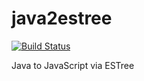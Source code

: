 # java2estree

[![Build Status](https://travis-ci.org/bjornharrtell/java2estree.svg)](https://travis-ci.org/bjornharrtell/java2estree)

Java to JavaScript via ESTree
